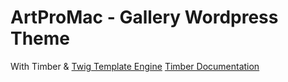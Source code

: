 ArtProMac - Gallery Wordpress Theme
===================================

With Timber & [Twig Template Engine](http://twig.sensiolabs.org/)
[Timber Documentation](https://github.com/jarednova/timber/wiki/)
